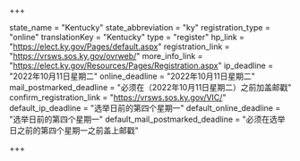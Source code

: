 +++

state_name = "Kentucky"
state_abbreviation = "ky"
registration_type = "online"
translationKey = "Kentucky"
type = "register"
hp_link = "https://elect.ky.gov/Pages/default.aspx"
registration_link = "https://vrsws.sos.ky.gov/ovrweb/"
more_info_link = "https://elect.ky.gov/Resources/Pages/Registration.aspx"
ip_deadline = "2022年10月11日星期二"
online_deadline = "2022年10月11日星期二"
mail_postmarked_deadline = "必须在（2022年10月11日星期二）之前加盖邮戳"
confirm_registration_link = "https://vrsws.sos.ky.gov/VIC/"
default_ip_deadline = "选举日前的第四个星期一"
default_online_deadline = "选举日前的第四个星期一"
default_mail_postmarked_deadline = "必须在选举日之前的第四个星期一之前盖上邮戳"

+++
